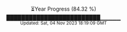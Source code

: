 <p align="center">
⏳Year Progress (84.32 %) <br>
█████████████████████████▁▁▁▁▁ <br>
<sub>Updated: Sat, 04 Nov 2023 18:19:09 GMT</sub>
</p>

